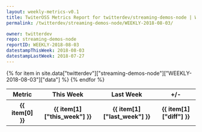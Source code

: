 ```yaml
---
layout: weekly-metrics-v0.1
title: TwiterOSS Metrics Report for twitterdev/streaming-demos-node | WEEKLY-2018-08-03
permalink: /twitterdev/streaming-demos-node/WEEKLY-2018-08-03/

owner: twitterdev
repo: streaming-demos-node
reportID: WEEKLY-2018-08-03
datestampThisWeek: 2018-08-03
datestampLastWeek: 2018-07-27
---
```


<table style="width: 100%">
    <tr>
        <th>Metric</th>
        <th>This Week</th>
        <th>Last Week</th>
        <th>+/-</th>
    </tr>
    {% for item in site.data["twitterdev"]["streaming-demos-node"]["WEEKLY-2018-08-03"]["data"] %}
    <tr>
        <th>{{ item[0] }}</th>
        <th>{{ item[1]["this_week"] }}</th>
        <th>{{ item[1]["last_week"] }}</th>
        <th>{{ item[1]["diff"] }}</th>
    </tr>
    {% endfor %}
</table>

